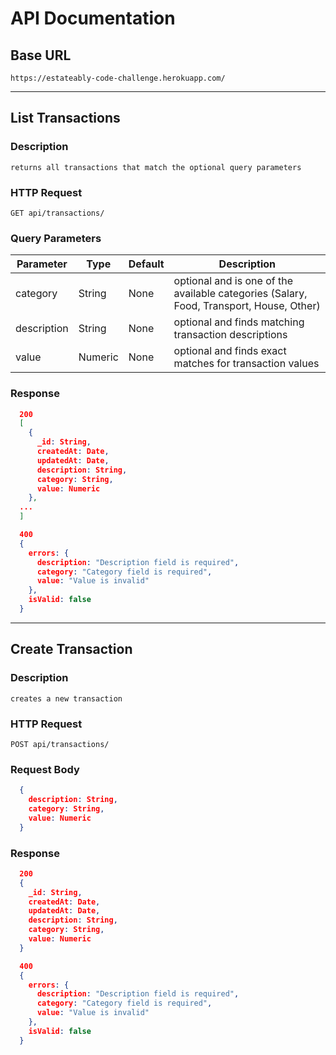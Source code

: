# API Documentation

## Base URL

`https://estateably-code-challenge.herokuapp.com/`

***
## List Transactions

### Description

    returns all transactions that match the optional query parameters

### HTTP Request

`GET api/transactions/`

### Query Parameters

| Parameter   | Type    | Default | Description                                                                             |
| ----------- | ------- | ------- | --------------------------------------------------------------------------------------- |
| category    | String  | None    | optional and is one of the available categories (Salary, Food, Transport, House, Other) |
| description | String  | None    | optional and finds matching transaction descriptions                                    |
| value       | Numeric | None    | optional and finds exact matches for transaction values                                 |

### Response

```json
  200
  [
    {
      _id: String,
      createdAt: Date,
      updatedAt: Date,
      description: String,
      category: String,
      value: Numeric
    },
  ...
  ]

  400
  {
    errors: {
      description: "Description field is required",
      category: "Category field is required",
      value: "Value is invalid"
    },
    isValid: false
  }
```

***

## Create Transaction

### Description

    creates a new transaction

### HTTP Request

`POST api/transactions/`

### Request Body

```json
  {
    description: String,
    category: String,
    value: Numeric
  }
```

### Response

```json
  200
  {
    _id: String,
    createdAt: Date,
    updatedAt: Date,
    description: String,
    category: String,
    value: Numeric
  }

  400
  {
    errors: {
      description: "Description field is required",
      category: "Category field is required",
      value: "Value is invalid"
    },
    isValid: false
  }
```
